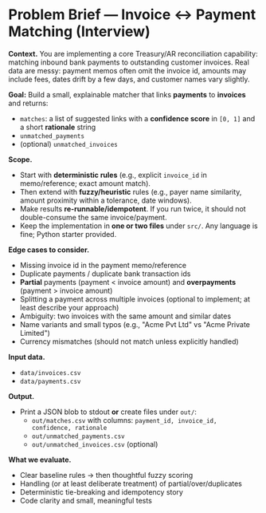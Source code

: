 # Problem Brief — Invoice ↔ Payment Matching (Interview)

**Context.** You are implementing a core Treasury/AR reconciliation capability: matching inbound bank payments to outstanding customer invoices. Real data are messy: payment memos often omit the invoice id, amounts may include fees, dates drift by a few days, and customer names vary slightly.

**Goal:** Build a small, explainable matcher that links **payments** to **invoices** and returns:
- `matches`: a list of suggested links with a **confidence score** in `[0, 1]` and a short **rationale** string
- `unmatched_payments`
- (optional) `unmatched_invoices`

**Scope.**
- Start with **deterministic rules** (e.g., explicit `invoice_id` in memo/reference; exact amount match).  
- Then extend with **fuzzy/heuristic** rules (e.g., payer name similarity, amount proximity within a tolerance, date windows).
- Make results **re-runnable/idempotent**. If you run twice, it should not double-consume the same invoice/payment.
- Keep the implementation in **one or two files** under `src/`. Any language is fine; Python starter provided.

**Edge cases to consider.**
- Missing invoice id in the payment memo/reference
- Duplicate payments / duplicate bank transaction ids
- **Partial** payments (payment < invoice amount) and **overpayments** (payment > invoice amount)
- Splitting a payment across multiple invoices (optional to implement; at least describe your approach)
- Ambiguity: two invoices with the same amount and similar dates
- Name variants and small typos (e.g., "Acme Pvt Ltd" vs "Acme Private Limited")
- Currency mismatches (should not match unless explicitly handled)

**Input data.**
- `data/invoices.csv`
- `data/payments.csv`

**Output.**
- Print a JSON blob to stdout **or** create files under `out/`:
  - `out/matches.csv` with columns: `payment_id, invoice_id, confidence, rationale`
  - `out/unmatched_payments.csv`
  - `out/unmatched_invoices.csv` (optional)

**What we evaluate.**
- Clear baseline rules → then thoughtful fuzzy scoring
- Handling (or at least deliberate treatment) of partial/over/duplicates
- Deterministic tie-breaking and idempotency story
- Code clarity and small, meaningful tests

